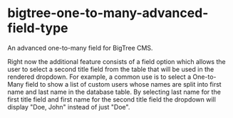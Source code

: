 # bigtree-one-to-many-advanced-field-type
An advanced one-to-many field for BigTree CMS.

Right now the additional feature consists of a field option which allows the user to select a second title field from the table that will be used in the rendered dropdown. For example, a common use is to select a One-to-Many field to show a list of custom users whose names are split into first name and last name in the database table. By selecting last name for the first title field and first name for the second title field the dropdown will display "Doe, John" instead of just "Doe".
